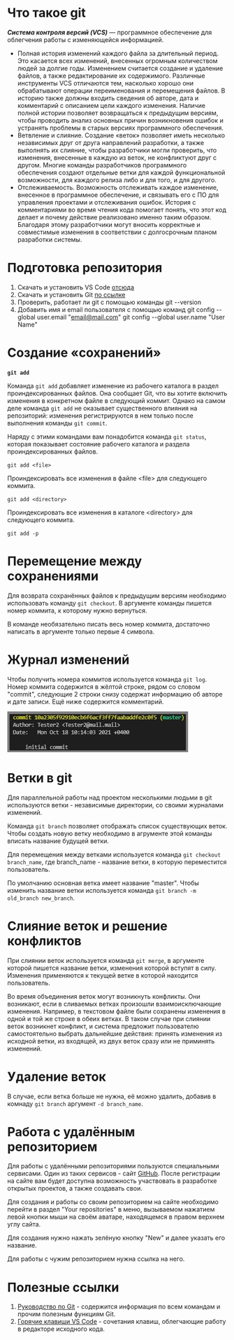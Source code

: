 # Что такое git
***Cистема контроля версий (VCS)*** — программное обеспечение для облегчения работы с изменяющейся информацией.

* Полная история изменений каждого файла за длительный период. Это касается всех изменений, внесенных огромным количеством людей за долгие годы. Изменением считается создание и удаление файлов, а также редактирование их содержимого. Различные инструменты VCS отличаются тем, насколько хорошо они обрабатывают операции переименования и перемещения файлов. В историю также должны входить сведения об авторе, дата и комментарий с описанием цели каждого изменения. Наличие полной истории позволяет возвращаться к предыдущим версиям, чтобы проводить анализ основных причин возникновения ошибок и устранять проблемы в старых версиях программного обеспечения.
* Ветвление и слияние. Создание «веток» позволяет иметь несколько независимых друг от друга направлений разработки, а также выполнять их слияние, чтобы разработчики могли проверить, что изменения, внесенные в каждую из веток, не конфликтуют друг с другом. Многие команды разработчиков программного обеспечения создают отдельные ветки для каждой функциональной возможности, для каждого релиза либо и для того, и для другого.
* Отслеживаемость. Возможность отслеживать каждое изменение, внесенное в программное обеспечение, и связывать его с ПО для управления проектами и отслеживания ошибок. История с комментариями во время чтения кода помогает понять, что этот код делает и почему действие реализовано именно таким образом. Благодаря этому разработчики могут вносить корректные и совместимые изменения в соответствии с долгосрочным планом разработки системы.


# Подготовка репозитория
1.	Скачать и установить VS Code [отсюда](https://code.visualstudio.com/docs/?dv=win)
2.	Скачать и установить Git [по ссылке](https://git-scm.com/download/win)
3. Проверить, работает ли git с помощью команды
git --version
4. Добавить имя и email пользователя с помощью команд
git config --global user.email "email@mail.com"
git config --global user.name "User Name"

# Создание «сохранений»

**`git add`**

Команда `git add` добавляет изменение из рабочего каталога в раздел проиндексированных файлов. Она сообщает Git, что вы хотите включить изменения в конкретном файле в следующий коммит. Однако на самом деле команда `git add` не оказывает существенного влияния на репозиторий: изменения регистрируются в нем только после выполнения команды `git commit`.

Наряду с этими командами вам понадобится команда `git status`, которая показывает состояние рабочего каталога и раздела проиндексированных файлов.

    git add <file>
Проиндексировать все изменения в файле &lt;file&gt; для следующего коммита.

    git add <directory>
Проиндексировать все изменения в каталоге &lt;directory&gt; для следующего коммита.

    git add -p

# Перемещение между сохранениями

Для возврата сохранённых файлов к предыдущим версиям необходимо использовать команду `git checkout`. В аргументе команды пишется номер коммита, к которому нужно вернуться. 

В команде необязательно писать весь номер коммита, достаточно написать в аргументе только первые 4 символа.

# Журнал изменений

Чтобы получить номера коммитов используется команда `git log`. Номер коммита содержится в жёлтой строке, рядом со словом "commit", следующие 2 строки снизу содержат информацию об авторе и дате записи. Ещё ниже содержится комментарий.

![image not found](sample_1.jpg)

# Ветки в git

Для параллельной работы над проектом несколькими людьми в git используются ветки - независимые директории, со своими журналами изменений.

Команда `git branch` позволяет отображать список существующих веток. Чтобы создать новую ветку необходимо в агрументе этой команды вписать название будущей ветки. 

Для перемещения между ветками используется команда `git checkout branch_name`, где branch_name - название ветки, в которую переместится пользователь.

По умолчанию основная ветка имеет название "master". Чтобы изменить название ветки используется команда `git branch -m old_branch new_branch`.

# Слияние веток и решение конфликтов

При слиянии веток используется команда `git merge`, в аргументе которой пишется название ветки, изменения которой вступят в силу. Изменения применяются к текущей ветке в которой находится пользователь.

Во время объединения веток могут возникнуть конфликты. Они возникают, если в сливаемых ветках произошли взаимоисключающие изменения. Например, в текстовом файле были сохранены изменения в одной и той же строке в обеих ветках. В таком случае при слиянии веток возникнет конфликт, и система предложит пользователю самостоятельно выбрать дальнейшие действия: принять изменения из исходной ветки, из входящей, из двух веток сразу или не приминять изменений.

# Удаление веток

В случае, если ветка больше не нужна, её можно удалить, добавив в комнаду `git branch` аргумент `-d branch_name`. 

# Работа с удалённым репозиторием

Для работы с удалёнными репозиториями пользуются специальными сервисами. Один из таких сервисов - сайт [GitHub](https://github.com/). После регистрации на сайте вам будет доступна возможность участвовать в разработке открытых проектов, а также создавать свои.

Для создания и работы со своим репозиторием на сайте необходимо перейти в раздел "Your repositories" в меню, вызываемом нажатием левой кнопки мыши на своём аватаре, находящемся в правом верхнем углу сайта. 

Для создания нужно нажать зелёную кнопку "New" и далее указать его название.

Для работы с чужим репозиторием нужна ссылка на него.

# Полезные ссылки

1. [Руководство по Git](https://git-scm.com/docs) - содержится информация по всем командам и прочим полезным функциям Git.
2. [Горячие клавиши VS Code](https://nikomedvedev.ru/other/vscodeshortcuts/hotkeys.html) - сочетания клавиш, облегчающие работу в редакторе исходного кода.
